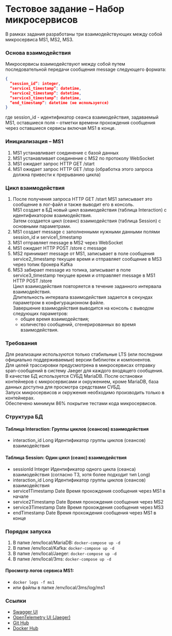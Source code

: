 # Тестовое задание – Набор микросервисов
В рамках задания разработаны три взаимодействующих между собой микросервиса MS1, MS2, MS3.

### Основа взаимодействия
Микросервисы взаимодействуют между собой путем последовательной передачи сообщения message следующего формата:
```json
{
  “session_id”: integer,
  “service1_timestamp”: datetime,
  “service2_timestamp”: datetime,
  “service3_timestamp”: datetime,
  “end_timestamp”: datetime (не используется)
}
```
где session_id - идентификатор сеанса взаимодействия, задаваемый MS1, оставшиеся поля – отметки времени прохождения сообщения через
оставшиеся сервисы включая MS1 в конце.

### Инициализация – MS1
1. MS1 устанавливает соединение с базой данных
2. MS1 устанавливает соединение с MS2 по протоколу WebSocket
3. MS1 ожидает запрос HTTP GET /start
4. MS1 ожидает запрос HTTP GET /stop (обработка этого запроса должна привести к прерыванию цикла)

### Цикл взаимодействия
1. После получения запроса HTTP GET /start MS1 записывает это сообщение в лог-файл и также выводит его в консоль.  
   MS1 создает в БД новый цикл взаимодействия (таблица Interaction) c идентификатором взаимодействия.  
   Затем создается цикл (сеанс) взаимодействия (таблица Session) с основными параметрами.
2. MS1 создает message с заполненными нужными данными полями session_id и service1_timestamp
3. MS1 отправляет message в MS2 через WebSocket
4. MS1 ожидает HTTP POST /store с message
5. MS2 принимает message от MS1, записывает в поле сообщения service2_timestamp текущее время и отправляет сообщение в MS3 через
   топик брокера Kafka
6. MS3 забирает message из топика, записывает в поле service3_timestamp текущее время и отправляет message в MS1 HTTP POST /store  
   Цикл взаимодействия повторяется в течение заданного интервала взаимодействия.  
   Длительность интервала взаимодействия задается в секундах параметром в конфигурационном файле.  
   Завершение взаимодействия выводится на консоль с выводом следующих параметров:  
   - общее время взаимодействия;  
   - количество сообщений, сгенерированных во время взаимодействия.

### Требования
Для реализации используются только стабильные LTS (или последнии официально поддерживаемые) версии библиотек и компонентов.  
Для целей трассировки предусмотрена в микросервисах отправку span-сообщений в систему Jaeger для каждого входящего сообщения.  
В качестве БД используется СУБД MariaDB. После остановки контейнеров с микросервисами и окружением, кроме MariaDB, база данных доступна для просмотра средствами СУБД.  
Запуск микросервисов и окружения необходимо производить только в контейнерах.  
Обеспечено минимум 86% покрытие тестами кода микросервисов.

### Структура БД

#### Таблица Interaction: Группы циклов (сеансов) взаимодействия
- interaction_id Long Идентификатор группы циклов (сеансов) взаимодействия

#### Таблица Session: Один цикл (сеанс) взаимодействия
- sessionId Integer Идентификатор одного цикла (сеанса) взаимодействия (согласно ТЗ, хотя более подходит тип Long)
- interaction_id Long Идентификатор группы циклов (сеансов) взаимодействия
- service1Timestamp Date Время прохождения сообщения через MS1 в начале
- service2Timestamp Date Время прохождения сообщения через MS2
- service3Timestamp Date Время прохождения сообщения через MS3
- endTimestamp Date Время прохождения сообщения через MS1 в конце

### Порядок запуска
1) В папке /env/local/MariaDB: ```docker-compose up -d```
2) В папке /env/local/Kafka: ```docker-compose up -d```
3) В папке /env/local/Jaeger: ```docker-compose up -d```
4) В папке /env/local/3ms: ```docker-compose up -d```

#### Просмотр логов сервиса MS1:
- ```docker logs -f ms1```  
- или файлы в папке /env/local/3ms/log/ms1


### Ссылки
* [Swagger UI](http://localhost:8001/swagger-ui/index.html)
* [OpenTelemetry UI (Jaeger)](http://localhost:16686)
* [Git Hub](https://github.com/github-tarasov)
* [Docker Hub](https://hub.docker.com/repositories/docker4tarasov)
